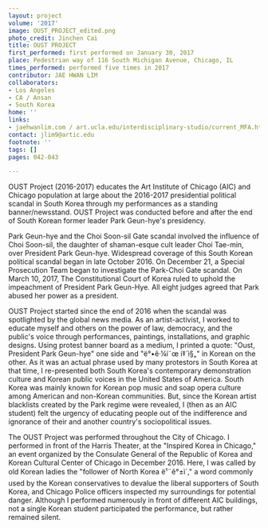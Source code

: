 ```yaml
---
layout: project
volume: '2017'
image: OUST_PROJECT_edited.png
photo_credit: Jinchen Cai
title: OUST PROJECT
first_performed: first performed on January 30, 2017
place: Pedestrian way of 116 South Michigan Avenue, Chicago, IL
times_performed: performed five times in 2017
contributor: JAE HWAN LIM
collaborators:
- Los Angeles
- CA / Ansan
- South Korea
home: ''
links:
- jaehwanlim.com / art.ucla.edu/interdisciplinary-studio/current_MFA.html#lim
contact: jlim9@artic.edu
footnote: ''
tags: []
pages: 042-043

---
```


OUST Project (2016-2017) educates the Art Institute of Chicago (AIC) and Chicago population at large about the 2016-2017 presidential political scandal in South Korea through my performances as a standing banner/newsstand. OUST Project was conducted before and after the end of South Korean former leader Park Geun-hye's presidency.

Park Geun-hye and the Choi Soon-sil Gate scandal involved the influence of Choi Soon-sil, the daughter of shaman-esque cult leader Choi Tae-min, over President Park Geun-hye. Widespread coverage of this South Korean political scandal began in late October 2016. On December 21, a Special Prosecution Team began to investigate the Park-Choi Gate scandal. On March 10, 2017, The Constitutional Court of Korea ruled to uphold the impeachment of President Park Geun-Hye. All eight judges agreed that Park abused her power as a president.

OUST Project started since the end of 2016 when the scandal was spotlighted by the global news media. As an artist-activist, I worked to educate myself and others on the power of law, democracy, and the public's voice through performances, paintings, installations, and graphic designs. Using protest banner board as a medium, I printed a quote: "Oust, President Park Geun-hye" one side and "ë°•ê·¼í˜œ í‡´ì§„" in Korean on the other. As it was an actual phrase used by many protestors in South Korea at that time, I re-presented both South Korea's contemporary demonstration culture and Korean public voices in the United States of America. South Korea was mainly known for Korean pop music and soap opera culture among American and non-Korean communities. But, since the Korean artist blacklists created by the Park regime were revealed, I (then as an AIC student) felt the urgency of educating people out of the indifference and ignorance of their and another country's sociopolitical issues.

The OUST Project was performed throughout the City of Chicago. I performed in front of the Harris Theater, at the "Inspired Korea in Chicago," an event organized by the Consulate General of the Republic of Korea and Korean Cultural Center of Chicago in December 2016. Here, I was called by old Korean ladies the "follower of North Korea ë¹¨ê°±ì´," a word commonly used by the Korean conservatives to devalue the liberal supporters of South Korea, and Chicago Police officers inspected my surroundings for potential danger. Although I performed numerously in front of different AIC buildings, not a single Korean student participated the performance, but rather remained silent.
